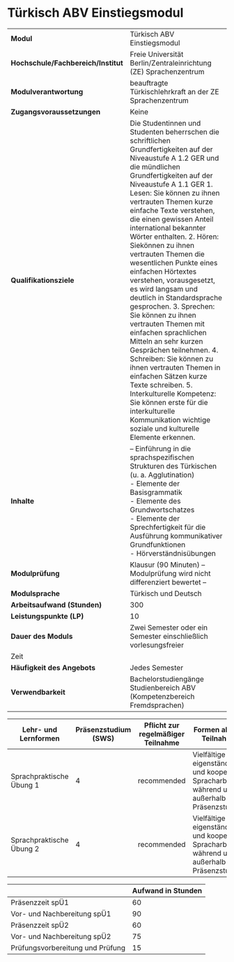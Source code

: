 # Türkisch ABV Einstiegsmodul
|                                    |   |
|------------------------------------|---|
|**Modul**                           | Türkisch ABV Einstiegsmodul |
|**Hochschule/Fachbereich/Institut** | Freie Universität Berlin/Zentraleinrichtung (ZE) Sprachenzentrum |
|**Modulverantwortung**              | beauftragte Türkischlehrkraft an der ZE Sprachenzentrum |
|**Zugangsvoraussetzungen**          | Keine |
|**Qualifikationsziele**             | Die Studentinnen und Studenten beherrschen die schriftlichen Grundfertigkeiten auf der Niveaustufe A 1.2 GER und die mündlichen Grundfertigkeiten auf der Niveaustufe A 1.1 GER 1. Lesen: Sie können zu ihnen vertrauten Themen kurze einfache Texte verstehen, die einen gewissen Anteil international bekannter Wörter enthalten. 2. Hören: Siekönnen zu ihnen vertrauten Themen die wesentlichen Punkte eines einfachen Hörtextes verstehen, vorausgesetzt, es wird langsam und deutlich in Standardsprache gesprochen. 3. Sprechen: Sie können zu ihnen vertrauten Themen mit einfachen sprachlichen Mitteln an sehr kurzen Gesprächen teilnehmen. 4. Schreiben: Sie können zu ihnen vertrauten Themen in einfachen Sätzen kurze Texte schreiben. 5. Interkulturelle Kompetenz: Sie können erste für die interkulturelle Kommunikation wichtige soziale und kulturelle Elemente erkennen. |
|**Inhalte**                         | – Einführung in die sprachspezifischen Strukturen des Türkischen (u. a. Agglutination)<br>- Elemente der Basisgrammatik<br>- Elemente des Grundwortschatzes<br>- Elemente der Sprechfertigkeit für die Ausführung kommunikativer Grundfunktionen<br>- Hörverständnisübungen |
|**Modulprüfung**                    | Klausur (90 Minuten) – Modulprüfung wird nicht differenziert bewertet – |
|**Modulsprache**                    | Türkisch und Deutsch |
|**Arbeitsaufwand (Stunden)**        | 300 |
|**Leistungspunkte (LP)**            | 10 |
|**Dauer des Moduls**                | Zwei Semester oder ein Semester einschließlich vorlesungsfreier
Zeit |
|**Häufigkeit des Angebots**         | Jedes Semester |
|**Verwendbarkeit**                  | Bachelorstudiengänge Studienbereich ABV (Kompetenzbereich<br>Fremdsprachen) |

| Lehr- und Lernformen | Präsenzstudium <br> (SWS) | Pflicht zur regelmäßiger Teilnahme | Formen aktiver Teilnahme |
| ---------------------|---------------------------|------------------------------------|------------------------- |
| Sprachpraktische Übung 1 | 4                         | recommended                        | Vielfältige eigenständige und kooperative Spracharbeit während und außerhalb der Präsenzstunden |
| Sprachpraktische Übung 2 | 4                         | recommended                        | Vielfältige eigenständige und kooperative Spracharbeit während und außerhalb der Präsenzstunden |

|   | Aufwand in Stunden |
| - |--------------------|
| Präsenzzeit spÜ1                         | 60    |
| Vor- und Nachbereitung spÜ1              | 90    |
| Präsenzzeit spÜ2                         | 60    |
| Vor- und Nachbereitung spÜ2              | 75    |
| Prüfungsvorbereitung und Prüfung         | 15    |
